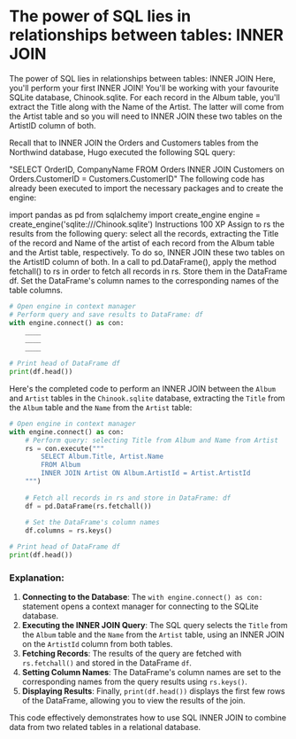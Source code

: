 # The power of SQL lies in relationships between tables: INNER JOIN

The power of SQL lies in relationships between tables: INNER JOIN
Here, you'll perform your first INNER JOIN! You'll be working with your favourite SQLite database, Chinook.sqlite. For each record in the Album table, you'll extract the Title along with the Name of the Artist. The latter will come from the Artist table and so you will need to INNER JOIN these two tables on the ArtistID column of both.

Recall that to INNER JOIN the Orders and Customers tables from the Northwind database, Hugo executed the following SQL query:

"SELECT OrderID, CompanyName FROM Orders INNER JOIN Customers on Orders.CustomerID = Customers.CustomerID"
The following code has already been executed to import the necessary packages and to create the engine:

import pandas as pd
from sqlalchemy import create_engine
engine = create_engine('sqlite:///Chinook.sqlite')
Instructions
100 XP
Assign to rs the results from the following query: select all the records, extracting the Title of the record and Name of the artist of each record from the Album table and the Artist table, respectively. To do so, INNER JOIN these two tables on the ArtistID column of both.
In a call to pd.DataFrame(), apply the method fetchall() to rs in order to fetch all records in rs. Store them in the DataFrame df.
Set the DataFrame's column names to the corresponding names of the table columns.

```py
# Open engine in context manager
# Perform query and save results to DataFrame: df
with engine.connect() as con:
    ____
    ____
    ____

# Print head of DataFrame df
print(df.head())


```

Here's the completed code to perform an INNER JOIN between the `Album` and `Artist` tables in the `Chinook.sqlite` database, extracting the `Title` from the `Album` table and the `Name` from the `Artist` table:

```python
# Open engine in context manager
with engine.connect() as con:
    # Perform query: selecting Title from Album and Name from Artist
    rs = con.execute("""
        SELECT Album.Title, Artist.Name 
        FROM Album 
        INNER JOIN Artist ON Album.ArtistId = Artist.ArtistId
    """)
    
    # Fetch all records in rs and store in DataFrame: df
    df = pd.DataFrame(rs.fetchall())
    
    # Set the DataFrame's column names
    df.columns = rs.keys()

# Print head of DataFrame df
print(df.head())
```

### Explanation:
1. **Connecting to the Database**: The `with engine.connect() as con:` statement opens a context manager for connecting to the SQLite database.
2. **Executing the INNER JOIN Query**: The SQL query selects the `Title` from the `Album` table and the `Name` from the `Artist` table, using an INNER JOIN on the `ArtistId` column from both tables.
3. **Fetching Records**: The results of the query are fetched with `rs.fetchall()` and stored in the DataFrame `df`.
4. **Setting Column Names**: The DataFrame's column names are set to the corresponding names from the query results using `rs.keys()`.
5. **Displaying Results**: Finally, `print(df.head())` displays the first few rows of the DataFrame, allowing you to view the results of the join.

This code effectively demonstrates how to use SQL INNER JOIN to combine data from two related tables in a relational database.